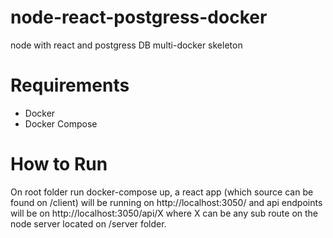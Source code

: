 # node-react-postgress-docker
node with react and postgress DB multi-docker skeleton


# Requirements
  - Docker
  - Docker Compose
# How to Run
  On root folder run docker-compose up, a react app (which source can be found on /client) will be running on http://localhost:3050/ and api endpoints will be on http://localhost:3050/api/X where X can be any sub route on the node server located on /server folder.
